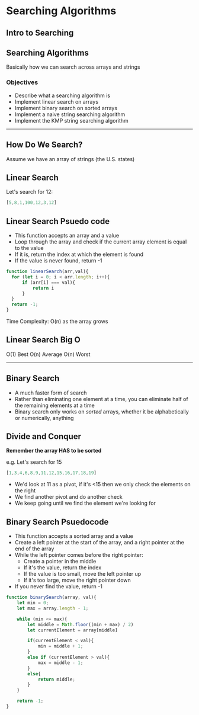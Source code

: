 # Searching Algorithms

## Intro to Searching

## Searching Algorithms

Basically how we can search across arrays and strings

### Objectives
- Describe what a searching algorithm is
- Implement linear search on arrays
- Implement binary search on sorted arrays
- Implement a naive string searching algorithm
- Implement the KMP string searching algorithm

<hr>

## How Do We Search?

Assume we have an array of strings (the U.S. states)

## Linear Search

Let's search for 12: 

```js
[5,8,1,100,12,3,12]
```

## Linear Search Psuedo code
- This function accepts an array and a value
- Loop through the array and check if the current array element is equal to the value
- If it is, return the index at which the element is found
- If the value is never found, return -1

```js
function linearSearch(arr,val){
  for (let i = 0; i < arr.length; i++){
      if (arr[i] === val){
          return i
      }
  }
  return -1;
}
```
Time Complexity: O(n) as the array grows

## Linear Search Big O

O(1) Best
O(n) Average
O(n) Worst

<hr>

## Binary Search
- A much faster form of search
- Rather than eliminating one element at a time, you can eliminate half of the remaining elements at a time
- Binary search only works on *sorted* arrays, whether it be alphabetically or numerically, anything

## Divide and Conquer
**Remember the array HAS to be sorted**

e.g. Let's search for 15

```js
[1,3,4,6,8,9,11,12,15,16,17,18,19]
```
- We'd look at 11 as a pivot, if it's <15 then we only check the elements on the right
- We find another pivot and do another check
- We keep going until we find the element we're looking for

## Binary Search Psuedocode
- This function accepts a sorted array and a value
- Create a left pointer at the start of the array, and a right pointer at the end of the array
- While the left pointer comes before the right pointer:
    - Create a pointer in the middle
    - If it's the value, return the index
    - If the value is too small, move the left pointer up
    - If it's too large, move the right pointer down
- If you never find the value, return -1

```js
function binarySearch(array, val){
    let min = 0;
    let max = array.length - 1;

    while (min <= max){
        let middle = Math.floor((min + max) / 2)
        let currentElement = array[middle]

        if(currentElement < val){
            min = middle + 1; 
        }
        else if (currentElement > val){
            max = middle - 1;
        }
        else{
            return middle;
        }
    }

    return -1;
}
```
